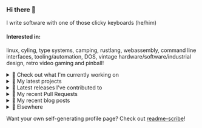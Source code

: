 ### Hi there 👋

I write software with one of those clicky keyboards (he/him)

#### Interested in:
linux, cyling, type systems, camping, rustlang, webassembly, command line interfaces, tooling/automation, DOS, vintage hardware/software/industrial design, retro video gaming and pinball!
<details><summary>👀 Check out what I'm currently working on</summary><br />

- [MetaMask/action-npm-publish](https://github.com/MetaMask/action-npm-publish) - GitHub Action to publish to NPM (1 month ago)
- [MetaMask/core](https://github.com/MetaMask/core) - This monorepo is a collection of packages used across multiple MetaMask clients (10 months ago)
</details>

<details><summary>🌱 My latest projects</summary><br />

- [rickycodes/misterfpga_font_randomizer](https://github.com/rickycodes/misterfpga_font_randomizer) - randomise the font setting for MiSTer FPGA
- [rickycodes/win98config](https://github.com/rickycodes/win98config) - Example multi-boot setup for window98
- [rickycodes/kitties](https://github.com/rickycodes/kitties) - micro site to browse CryptoKitties
- [rickycodes/pve-no-subscription](https://github.com/rickycodes/pve-no-subscription) - Proxmox VE No-Subscription Removal
- [rickycodes/ftse-rs](https://github.com/rickycodes/ftse-rs) - scrape and filter hl.co.uk market summaries
</details>

<details><summary>🔭 Latest releases I've contributed to</summary><br />

- [MetaMask/core](https://github.com/MetaMask/core) ([v339.0.0](https://github.com/MetaMask/core/releases/tag/v339.0.0), today) - This monorepo is a collection of packages used across multiple MetaMask clients
- [MetaMask/action-npm-publish](https://github.com/MetaMask/action-npm-publish) ([v5.2.0](https://github.com/MetaMask/action-npm-publish/releases/tag/v5.2.0), 8 months ago) - GitHub Action to publish to NPM
</details>

<details><summary>🔨 My recent Pull Requests</summary><br />

- [Fix backwards diff](https://github.com/MetaMask/action-npm-publish/pull/98) on [MetaMask/action-npm-publish](https://github.com/MetaMask/action-npm-publish) (1 month ago)
- [Disable debug output in non-debug environments](https://github.com/MetaMask/action-npm-publish/pull/94) on [MetaMask/action-npm-publish](https://github.com/MetaMask/action-npm-publish) (8 months ago)
- [Only show packages in the dry run that need publishing](https://github.com/MetaMask/action-npm-publish/pull/90) on [MetaMask/action-npm-publish](https://github.com/MetaMask/action-npm-publish) (9 months ago)
- [remove default channel](https://github.com/MetaMask/action-npm-publish/pull/73) on [MetaMask/action-npm-publish](https://github.com/MetaMask/action-npm-publish) (10 months ago)
- [Improve Dry Run Output](https://github.com/MetaMask/action-npm-publish/pull/64) on [MetaMask/action-npm-publish](https://github.com/MetaMask/action-npm-publish) (11 months ago)
</details>

<details><summary>📜 My recent blog posts</summary><br />

- [Publishing my Website to the peer-to-peer Web](//ricky.codes/blog/posts/publishing-to-the-peer-to-peer-web/) (6 years ago)
</details>

<details><summary>🔗 Elsewhere</summary><br />

- Web: https://ricky.codes
- Twitter: https://twitter.com/rickycodes
- Blog: https://ricky.codes/blog
</details>

Want your own self-generating profile page? Check out [readme-scribe](https://github.com/muesli/readme-scribe)!

